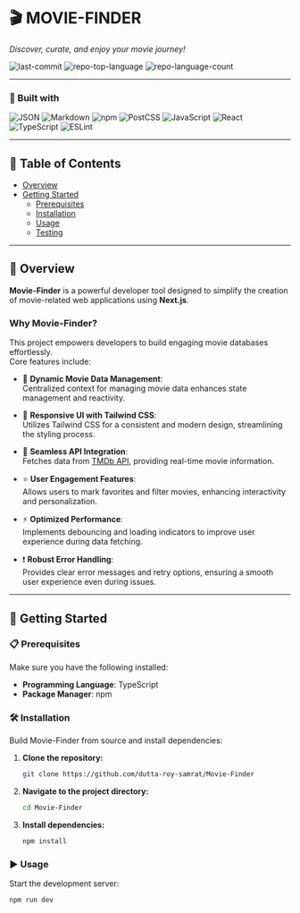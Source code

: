 # 🎬 MOVIE-FINDER  
*Discover, curate, and enjoy your movie journey!*

![last-commit](https://img.shields.io/github/last-commit/dutta-roy-samrat/Movie-Finder?style=flat&logo=git&logoColor=white&color=0080ff)
![repo-top-language](https://img.shields.io/github/languages/top/dutta-roy-samrat/Movie-Finder?style=flat&color=0080ff)
![repo-language-count](https://img.shields.io/github/languages/count/dutta-roy-samrat/Movie-Finder?style=flat&color=0080ff)

---

### 🚀 Built with

![JSON](https://img.shields.io/badge/JSON-000000.svg?style=flat&logo=JSON&logoColor=white)
![Markdown](https://img.shields.io/badge/Markdown-000000.svg?style=flat&logo=Markdown&logoColor=white)
![npm](https://img.shields.io/badge/npm-CB3837.svg?style=flat&logo=npm&logoColor=white)
![PostCSS](https://img.shields.io/badge/PostCSS-DD3A0A.svg?style=flat&logo=PostCSS&logoColor=white)
![JavaScript](https://img.shields.io/badge/JavaScript-F7DF1E.svg?style=flat&logo=JavaScript&logoColor=black)
![React](https://img.shields.io/badge/React-61DAFB.svg?style=flat&logo=React&logoColor=black)
![TypeScript](https://img.shields.io/badge/TypeScript-3178C6.svg?style=flat&logo=TypeScript&logoColor=white)
![ESLint](https://img.shields.io/badge/ESLint-4B32C3.svg?style=flat&logo=ESLint&logoColor=white)

---

## 📑 Table of Contents

- [Overview](#overview)  
- [Getting Started](#getting-started)  
  - [Prerequisites](#prerequisites)  
  - [Installation](#installation)  
  - [Usage](#usage)  
  - [Testing](#testing)

---

## 📖 Overview

**Movie-Finder** is a powerful developer tool designed to simplify the creation of movie-related web applications using **Next.js**.

### Why Movie-Finder?

This project empowers developers to build engaging movie databases effortlessly.  
Core features include:

- 🎨 **Dynamic Movie Data Management**:  
  Centralized context for managing movie data enhances state management and reactivity.

- 🚀 **Responsive UI with Tailwind CSS**:  
  Utilizes Tailwind CSS for a consistent and modern design, streamlining the styling process.

- 🎥 **Seamless API Integration**:  
  Fetches data from [TMDb API](https://www.themoviedb.org/documentation/api), providing real-time movie information.

- ⭐ **User Engagement Features**:  
  Allows users to mark favorites and filter movies, enhancing interactivity and personalization.

- ⚡ **Optimized Performance**:  
  Implements debouncing and loading indicators to improve user experience during data fetching.

- ❗ **Robust Error Handling**:  
  Provides clear error messages and retry options, ensuring a smooth user experience even during issues.

---

## 🚧 Getting Started

### 📋 Prerequisites

Make sure you have the following installed:

- **Programming Language**: TypeScript  
- **Package Manager**: npm

### 🛠️ Installation

Build Movie-Finder from source and install dependencies:

1. **Clone the repository:**

   ```sh
   git clone https://github.com/dutta-roy-samrat/Movie-Finder
   ```

2. **Navigate to the project directory:**

   ```sh
   cd Movie-Finder
   ```

3. **Install dependencies:**

   ```sh
   npm install
   ```

### ▶️ Usage

Start the development server:

```sh
npm run dev
```
